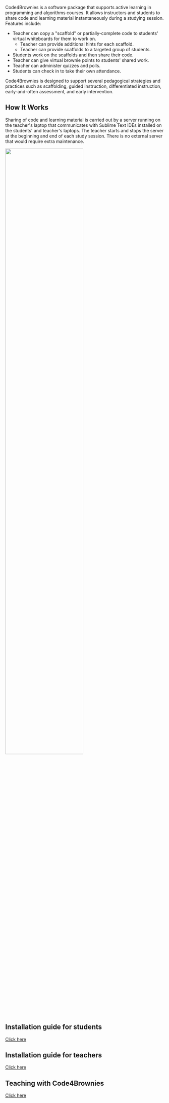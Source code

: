 Code4Brownies is a software package that supports active learning in programming and algorithms courses.  It allows instructors and students to share code and learning material instantaneously during a studying session.  Features include:

- Teacher can copy a "scaffold" or partially-complete code to students' virtual whiteboards for them to work on.
  - Teacher can provide additional hints for each scaffold.
  - Teacher can provide scaffolds to a targeted group of students.
- Students work on the scaffolds and then share their code.
- Teacher can give virtual brownie points to students' shared work.
- Teacher can administer quizzes and polls.
- Students can check in to take their own attendance.

Code4Brownies is designed to support several pedagogical strategies and practices such as scaffolding, guided instruction, differentiated instruction, early-and-often assessment, and early intervention.

## How It Works

Sharing of code and learning material is carried out by a server running on the teacher's laptop that communicates with Sublime Text IDEs installed on the students' and teacher's laptops.  The teacher starts and stops the server at the beginning and end of each study session.  There is no external server that would require extra maintenance.

<img src="diagram.png" width=70% align="middle">

## Installation guide for students

[Click here](STUDENT.md)

## Installation guide for teachers

[Click here](TEACHER.md)

## Teaching with Code4Brownies

[Click here](TEACHING.md)



